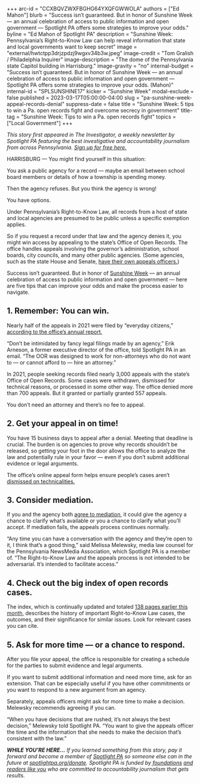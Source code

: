 +++
arc-id = "CCXBQVZWXFBGHG64YXQFGWWOLA"
authors = ["Ed Mahon"]
blurb = "Success isn’t guaranteed. But in honor of Sunshine Week — an annual celebration of access to public information and open government — Spotlight PA offers some strategies to improve your odds."
byline = "Ed Mahon of Spotlight PA"
description = "Sunshine Week: Pennsylvania’s Right-to-Know Law can help reveal information that state and local governments want to keep secret"
image = "external/hwtctpp3drjzpdzj9wgxv34b3w.jpeg"
image-credit = "Tom Gralish / Philadelphia Inquirer"
image-description = "The dome of the Pennsylvania state Capitol building in Harrisburg."
image-gravity = "no"
internal-budget = "Success isn’t guaranteed. But in honor of Sunshine Week — an annual celebration of access to public information and open government — Spotlight PA offers some strategies to improve your odds. (Mahon)"
internal-id = "SPLSUNSHINE17"
kicker = "Sunshine Week"
modal-exclude = false
published = 2023-03-17T05:00:00-04:00
slug = "pa-sunshine-week-appeal-records-denial"
suppress-date = false
title = "Sunshine Week: 5 tips to win a Pa. open records fight and overcome secrecy in government"
title-tag = "Sunshine Week: Tips to win a Pa. open records fight"
topics = ["Local Government"]
+++

<i>This story first appeared in The Investigator, a weekly newsletter by Spotlight PA featuring the best investigative and accountability journalism from across Pennsylvania. </i><a href="https://www.spotlightpa.org/newsletters"><i>Sign up for free here.</i></a>

HARRISBURG — You might find yourself in this situation:

You ask a public agency for a record — maybe an email between school board members or details of how a township is spending money.

Then the agency refuses. But you think the agency is wrong!

<script src="https://www.spotlightpa.org/embed.js" async></script><div data-spl-embed-version="1" data-spl-src="https://www.spotlightpa.org/embeds/newsletter/"></div>


You have options.

Under Pennsylvania’s Right-to-Know Law, all records from a host of state and local agencies are presumed to be public unless a specific exemption applies.

So if you request a record under that law and the agency denies it, you might win access by appealing to the state’s Office of Open Records. The office handles appeals involving the governor’s administration, school boards, city councils, and many other public agencies. (Some agencies, such as the state House and Senate, <a href="https://pafoic.org/how-to-appeal-an-agencys-denial-of-your-request/">have their own appeals officers.</a>)

Success isn’t guaranteed. But in honor of <a href="https://www.spj.org/sunshineweek.asp">Sunshine Week</a> — an annual celebration of access to public information and open government — here are five tips that can improve your odds and make the process easier to navigate.

## 1. Remember: You can win.

Nearly half of the appeals in 2021 were filed by “everyday citizens,” <a href="https://www.openrecords.pa.gov/Documents/AnnualReport2021.pdf">according to the office’s annual report.</a>

“Don’t be intimidated by fancy legal filings made by an agency,” Erik Arneson, a former executive director of the office, told Spotlight PA in an email. “The OOR was designed to work for non-attorneys who do not want to — or cannot afford to — hire an attorney.”

In 2021, people seeking records filed nearly 3,000 appeals with the state’s Office of Open Records. Some cases were withdrawn, dismissed for technical reasons, or processed in some other way. The office denied more than 700 appeals. But it granted or partially granted 557 appeals.

You don’t need an attorney and there’s no fee to appeal.

## 2. Get your appeal in on time!

You have 15 business days to appeal after a denial. Meeting that deadline is crucial. The burden is on agencies to prove why records shouldn’t be released, so getting your foot in the door allows the office to analyze the law and potentially rule in your favor — even if you don’t submit additional evidence or legal arguments.

The office’s online appeal form helps ensure people’s cases aren’t <a href="https://www.openrecords.pa.gov/Appeals/AppealForm.cfm">dismissed on technicalities.</a>

## 3. Consider mediation.

If you and the agency both <a href="https://www.openrecords.pa.gov/Appeals/Mediation.cfm">agree to mediation</a>, it could give the agency a chance to clarify what’s available or you a chance to clarify what you’ll accept. If mediation fails, the appeals process continues normally.

“Any time you can have a conversation with the agency and they’re open to it, I think that’s a good thing,” said Melissa Melewsky, media law counsel for the Pennsylvania NewsMedia Association, which Spotlight PA is a member of. “The Right-to-Know Law and the appeals process is not intended to be adversarial. It’s intended to facilitate access.”

## 4. Check out the big index of open records cases.

The index, which is continually updated and totaled <a href="https://www.openrecords.pa.gov/Documents/RTKL/RTKL_Case_Index.pdf">138 pages earlier this month</a>, describes the history of important Right-to-Know Law cases, the outcomes, and their significance for similar issues. Look for relevant cases you can cite.

<script src="https://www.spotlightpa.org/embed.js" async></script><div data-spl-embed-version="1" data-spl-src="https://www.spotlightpa.org/embeds/donate/?teaser_text=Support%20Spotlight%20PA's%20vital%20investigative%20and%20public-service%20journalism%20and%20%3Cb%3Eall%20gifts%20will%20be%20DOUBLED%3C%2Fb%3E%20until%20March%2025%20thanks%20to%20a%20generous%20matching%20gift%20from%20the%20Benter%20Foundation%20in%20Pittsburgh.&eyebrow_text=SUPPORT%20SPOTLIGHT%20PA"></div>


## 5. Ask for more time — or a chance to respond.

After you file your appeal, the office is responsible for creating a schedule for the parties to submit evidence and legal arguments.

If you want to submit additional information and need more time, ask for an extension. That can be especially useful if you have other commitments or you want to respond to a new argument from an agency.

Separately, appeals officers might ask for more time to make a decision. Melewsky recommends agreeing if you can.

“When you have decisions that are rushed, it’s not always the best decision,” Melewsky told Spotlight PA. “You want to give the appeals officer the time and the information that she needs to make the decision that’s consistent with the law.”

<i><b>WHILE YOU’RE HERE...</b></i><i> If you learned something from this story, pay it forward and become a member of </i><a href="https://www.spotlightpa.org/"><i>Spotlight PA</i></a><i> so someone else can in the future at </i><a href="https://www.spotlightpa.org/donate"><i>spotlightpa.org/donate</i></a><i>. Spotlight PA is funded by</i><a href="https://www.spotlightpa.org/support"><i> foundations</i></a><i> </i><a href="https://www.spotlightpa.org/support"><i>and readers like you</i></a><i> who are committed to accountability journalism that gets results.</i>
